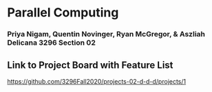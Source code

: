 # Parallel Computing

### Priya Nigam, Quentin Novinger, Ryan McGregor, & Aszliah Delicana 3296 Section 02

## Link to Project Board with Feature List
https://github.com/3296Fall2020/projects-02-d-d-d/projects/1
